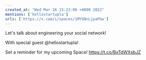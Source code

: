 ```yaml
---
created_at: "Wed Mar 16 15:22:06 +0000 2022"
mentions: ['hellostartupla']
urls: ['https://x.com/i/spaces/1MYGNnLjpaPGw']
---
```


Let's talk about engineering your social network!

With special guest @hellostartupla!

Set a reminder for my upcoming Space! https://t.co/BxTdWXsbJZ